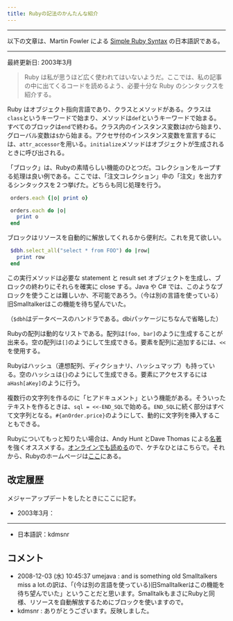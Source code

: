 ```yaml
---
title: Rubyの記法のかんたんな紹介
---
```


<hr />

以下の文章は、Martin Fowler による [Simple Ruby Syntax](http://martinfowler.com/articles/simpleRuby.html) の日本語訳である。

<hr />

最終更新日: 2003年3月

> Ruby は私が思うほど広く使われてはいないようだ。ここでは、私の記事の中に出てくるコードを読めるよう、必要十分な Ruby のシンタックスを紹介する。

Ruby はオブジェクト指向言語であり、クラスとメソッドがある。クラスは``class``というキーワードで始まり、メソッドは``def``というキーワードで始まる。すべてのブロックは``end``で終わる。クラス内のインスタンス変数は``@``から始まり、グローバル変数は``$``から始まる。アクセサ付のインスタンス変数を宣言するには、``attr_accessor``を用いる。``initialize``メソッドはオブジェクトが生成されるときに呼び出される。

「ブロック」は、Rubyの素晴らしい機能のひとつだ。コレクションをループする処理は良い例である。ここでは、「注文コレクション」中の「注文」を出力するシンタックスを２つ挙げた。どちらも同じ処理を行う。

```ruby
 orders.each {|o| print o}

 orders.each do |o|
   print o
 end
```

ブロックはリソースを自動的に解放してくれるから便利だ。これを見て欲しい。

```ruby
 $dbh.select_all("select * from FOO") do |row|
   print row
 end
```

この実行メソッドは必要な statement と result set オブジェクトを生成し、ブロックの終わりにそれらを確実に close する。Java や C# では、このようなブロックを使うことは難しいか、不可能であろう。（今は別の言語を使っている）旧Smalltalkerはこの機能を待ち望んでいた。

（``$dbh``はデータベースのハンドラである。dbiパッケージにちなんで省略した）

Rubyの配列は動的なリストである。配列は``[foo, bar]``のように生成することが出来る。空の配列は``[]``のようにして生成できる。要素を配列に追加するには、``<<``を使用する。

Rubyはハッシュ（連想配列、ディクショナリ、ハッシュマップ）も持っている。空のハッシュは``{}``のようにして生成できる。要素にアクセスするには``aHash[aKey]``のように行う。

複数行の文字列を作るのに「ヒアドキュメント」という機能がある。そういったテキストを作るときは、``sql = <<-END_SQL``で始める。``END_SQL``に続く部分はすべて文字列となる。``#{anOrder.price}``のようにして、動的に文字列を挿入することもできる。

Rubyについてもっと知りたい場合は、Andy Hunt とDave Thomas による[名著](http://www.amazon.com/exec/obidos/ASIN/0201710897)を強くオススメする。[オンラインでも読める](http://www.rubycentral.com/book/)ので、ケチなひとはこちらで。それから、Rubyのホームページは[ここ](http://www.ruby-lang.org/)にある。

## 改定履歴

メジャーアップデートをしたときにここに記す。

* 2003年3月： 

<hr />

* 日本語訳：kdmsnr

## コメント

* 2008-12-03 (水) 10:45:37 umejava : and is something old Smalltalkers miss a lot.の訳は、「(今は別の言語を使っている)旧Smalltalkerはこの機能を待ち望んでいた」ということだと思います。SmalltalkもまさにRubyと同様、リソースを自動解放するためにブロックを使いますので。
* kdmsnr : ありがとうございます。反映しました。

